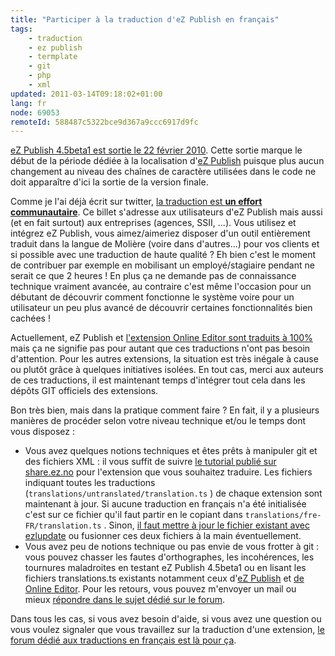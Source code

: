 ```yaml
---
title: "Participer à la traduction d'eZ Publish en français"
tags:
    - traduction
    - ez publish
    - termplate
    - git
    - php
    - xml
updated: 2011-03-14T09:18:02+01:00
lang: fr
node: 69053
remoteId: 588487c5322bce9d367a9ccc6917d9fc
---
```


[eZ Publish 4.5beta1 est sortie le 22 février 2010](http://share.ez.no/blogs/ez/ez-publish-community-project-matterhorn-4.5-beta-1). Cette sortie marque le début de la période dédiée à la localisation d'[eZ Publish](/tag/ez+publish) puisque plus aucun changement au niveau des chaînes de caractère utilisées dans le code ne doit apparaître d'ici la sortie de la version finale.


Comme je l'ai déjà écrit sur twitter, [la traduction est **un effort communautaire**](http://twitter.com/#!/dpobel/status/32737451667628032). Ce billet s'adresse aux utilisateurs d'eZ Publish mais aussi (et en fait surtout) aux entreprises (agences, SSII, ...). Vous utilisez et intégrez eZ Publish, vous aimez/aimeriez disposer d'un outil entièrement traduit dans la langue de Molière (voire dans d'autres...) pour vos clients et si possible avec une traduction de haute qualité ? Eh bien c'est le moment de contribuer par exemple en mobilisant un employé/stagiaire pendant ne serait ce que 2 heures ! En plus ça ne demande pas de connaissance technique vraiment avancée, au contraire c'est même l'occasion pour un débutant de découvrir comment fonctionne le système voire pour un utilisateur un peu plus avancé de découvrir certaines fonctionnalités bien cachées !


Actuellement, eZ Publish et [l'extension Online Editor sont traduits à 100%](https://github.com/ezsystems/ezoe/pull/4) mais ça ne signifie pas pour autant que ces traductions n'ont pas besoin d'attention. Pour les autres extensions, la situation est très inégale à cause ou plutôt grâce à quelques initiatives isolées. En tout cas, merci aux auteurs de ces traductions, il est maintenant temps d'intégrer tout cela dans les dépôts GIT officiels des extensions.


Bon très bien, mais dans la pratique comment faire ? En fait, il y a plusieurs manières de procéder selon votre niveau technique et/ou le temps dont vous disposez :

* Vous avez quelques notions techniques et êtes prêts à manipuler git et des fichiers XML : il vous suffit de suivre [le tutorial publié sur share.ez.no](http://share.ez.no/learn/ez-publish/translating-localizing-ez-publish-using-git) pour l'extension que vous souhaitez traduire. Les fichiers indiquant toutes les traductions (<code>translations/untranslated/translation.ts</code>
) de chaque extension sont maintenant à jour. Si aucune traduction en français n'a été initialisée c'est sur ce fichier qu'il faut partir en le copiant dans <code>translations/fre-FR/translation.ts</code>
. Sinon, [il faut mettre à jour le fichier existant avec ezlupdate](http://share.ez.no/forums/discussions/translating-localizing-ez-publish-using-git#comment66267) ou fusionner ces deux fichiers à la main éventuellement.
* Vous avez peu de notions technique ou pas envie de vous frotter à git : vous pouvez chasser les fautes d'orthographes, les incohérences, les tournures maladroites en testant eZ Publish 4.5beta1 ou en lisant les fichiers translations.ts existants notamment ceux d'[eZ Publish](https://github.com/ezsystems/ezpublish-legacy/raw/master/share/translations/fre-FR/translation.ts) et [de Online Editor](https://github.com/ezsystems/ezoe/blob/master/translations/fre-FR/translation.ts). Pour les retours, vous pouvez m'envoyer un mail ou mieux&nbsp;[répondre dans le sujet dédié sur le forum](http://share.ez.no/forums/translation/french/traduction-ez-publish-4.5).


Dans tous les cas, si vous avez besoin d'aide, si vous avez une question ou vous voulez signaler que vous travaillez sur la traduction d'une extension, [le forum dédié aux traductions en français est là pour ça](http://share.ez.no/forums/translation/french).

